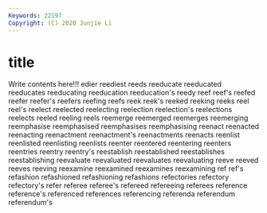 ```yaml
---
Keywords: 22197
Copyright: (C) 2020 Junjie Li
---
```


# title

Write contents here!!!
edier 
reediest 
reeds 
reeducate 
reeducated 
reeducates 
reeducating 
reeducation
reeducation's 
reedy 
reef 
reef's 
reefed 
reefer 
reefer's 
reefers 
reefing 
reefs
reek 
reek's 
reeked 
reeking 
reeks 
reel 
reel's 
reelect 
reelected 
reelecting
reelection 
reelection's 
reelections 
reelects 
reeled 
reeling 
reels 
reemerge 
reemerged 
reemerges
reemerging 
reemphasise 
reemphasised 
reemphasises 
reemphasising 
reenact 
reenacted 
reenacting 
reenactment 
reenactment's
reenactments 
reenacts 
reenlist 
reenlisted 
reenlisting 
reenlists 
reenter 
reentered 
reentering 
reenters
reentries 
reentry 
reentry's 
reestablish 
reestablished 
reestablishes 
reestablishing 
reevaluate 
reevaluated 
reevaluates
reevaluating 
reeve 
reeved 
reeves 
reeving 
reexamine 
reexamined 
reexamines 
reexamining 
ref
ref's 
refashion 
refashioned 
refashioning 
refashions 
refectories 
refectory 
refectory's 
refer 
referee
referee's 
refereed 
refereeing 
referees 
reference 
reference's 
referenced 
references 
referencing 
referenda
referendum 
referendum's 
